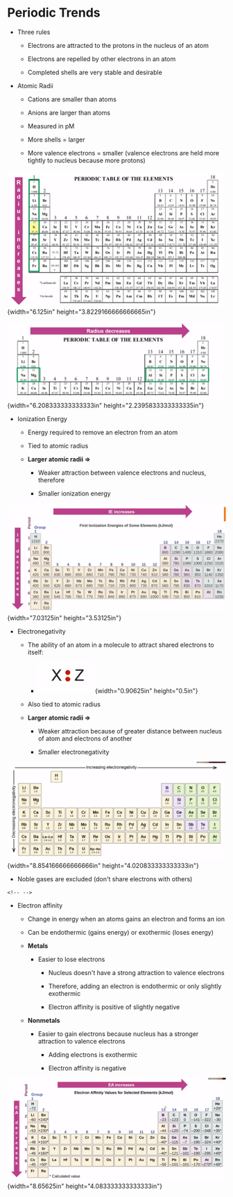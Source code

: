 # Periodic Trends
-   Three rules

    -   Electrons are attracted to the protons in the nucleus of an atom

    -   Electrons are repelled by other electrons in an atom

    -   Completed shells are very stable and desirable
-   Atomic Radii

    -   Cations are smaller than atoms

    -   Anions are larger than atoms

    -   Measured in pM

    -   More shells = larger

    -   More valence electrons = smaller (valence electrons are held more tightly to nucleus because more protons)

![爨毚曝豫 ](../media/Unit-1-Periodic-Trends-image1.png){width="6.125in" height="3.8229166666666665in"}



![PERIODIC TABLE OF THE ELEMENTS 13 14 15 16 |7 ](../media/Unit-1-Periodic-Trends-image2.png){width="6.208333333333333in" height="2.2395833333333335in"}
-   Ionization Energy

    -   Energy required to remove an electron from an atom

    -   Tied to atomic radius

    -   **Larger atomic radii =>**

        -   Weaker attraction between valence electrons and nucleus, therefore

        -   Smaller ionization energy

![increases 0 一 ~ d 1 ](../media/Unit-1-Periodic-Trends-image3.png){width="7.03125in" height="3.53125in"}
-   Electronegativity

    -   The ability of an atom in a molecule to attract shared electrons to itself:

        -   ![](../media/Unit-1-Periodic-Trends-image4.png){width="0.90625in" height="0.5in"}

    -   Also tied to atomic radius

    -   **Larger atomic radii =>**

        -   Weaker attraction because of greater distance between nucleus of atom and electrons of another

        -   Smaller electronegativity

![> 6auo 一 a Outseenul H ](../media/Unit-1-Periodic-Trends-image5.png){width="8.854166666666666in" height="4.020833333333333in"}
-   Noble gases are excluded (don't share electrons with others)

```{=html}
<!-- -->
```
-   Electron affinity

    -   Change in energy when an atoms gains an electron and forms an ion

    -   Can be endothermic (gains energy) or exothermic (loses energy)

    -   **Metals**

        -   Easier to lose electrons

            -   Nucleus doesn't have a strong attraction to valence electrons

            -   Therefore, adding an electron is endothermic or only slightly exothermic

            -   Electron affinity is positive of slightly negative

    -   **Nonmetals**

        -   Easier to gain electrons because nucleus has a stronger attraction to valence electrons

            -   Adding electrons is exothermic

            -   Electron affinity is negative

![increases 」 ad 1 ](../media/Unit-1-Periodic-Trends-image6.png){width="8.65625in" height="4.083333333333333in"}








